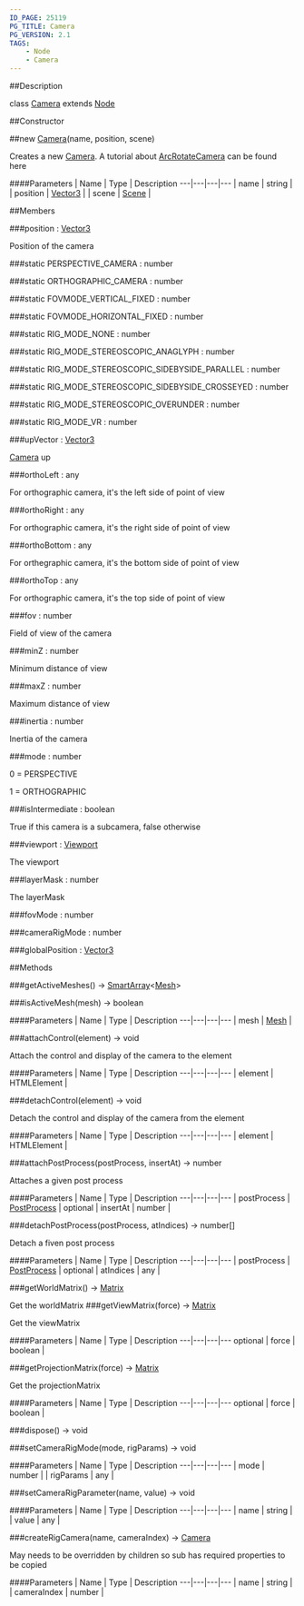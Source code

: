 ```yaml
---
ID_PAGE: 25119
PG_TITLE: Camera
PG_VERSION: 2.1
TAGS:
    - Node
    - Camera
---
```

##Description

class [Camera](/classes/2.2-alpha/Camera) extends [Node](/classes/2.2-alpha/Node)



##Constructor

##new [Camera](/classes/2.2-alpha/Camera)(name, position, scene)

Creates a new [Camera](/classes/2.2-alpha/Camera).
A tutorial about [ArcRotateCamera](/classes/2.2-alpha/ArcRotateCamera) can be found here

####Parameters
 | Name | Type | Description
---|---|---|---
 | name | string | 
 | position | [Vector3](/classes/2.2-alpha/Vector3) | 
 | scene | [Scene](/classes/2.2-alpha/Scene) | 

##Members

###position : [Vector3](/classes/2.2-alpha/Vector3)

Position of the camera

###static PERSPECTIVE_CAMERA : number



###static ORTHOGRAPHIC_CAMERA : number



###static FOVMODE_VERTICAL_FIXED : number



###static FOVMODE_HORIZONTAL_FIXED : number



###static RIG_MODE_NONE : number



###static RIG_MODE_STEREOSCOPIC_ANAGLYPH : number



###static RIG_MODE_STEREOSCOPIC_SIDEBYSIDE_PARALLEL : number



###static RIG_MODE_STEREOSCOPIC_SIDEBYSIDE_CROSSEYED : number



###static RIG_MODE_STEREOSCOPIC_OVERUNDER : number



###static RIG_MODE_VR : number



###upVector : [Vector3](/classes/2.2-alpha/Vector3)

[Camera](/classes/2.2-alpha/Camera) up

###orthoLeft : any

For orthographic camera, it's the left side of point of view

###orthoRight : any

For orthographic camera, it's the right side of point of view

###orthoBottom : any

For orthegraphic camera, it's the bottom side of point of view

###orthoTop : any

For orthographic camera, it's the top side of point of view

###fov : number

Field of view of the camera

###minZ : number

Minimum distance of view

###maxZ : number

Maximum distance of view

###inertia : number

Inertia of the camera

###mode : number

0 = PERSPECTIVE

1 = ORTHOGRAPHIC

###isIntermediate : boolean

True if this camera is a subcamera, false otherwise

###viewport : [Viewport](/classes/2.2-alpha/Viewport)

The viewport

###layerMask : number

The layerMask

###fovMode : number



###cameraRigMode : number



###globalPosition : [Vector3](/classes/2.2-alpha/Vector3)



##Methods

###getActiveMeshes() &rarr; [SmartArray](/classes/2.2-alpha/SmartArray)&lt;[Mesh](/classes/2.2-alpha/Mesh)&gt;


###isActiveMesh(mesh) &rarr; boolean



####Parameters
 | Name | Type | Description
---|---|---|---
 | mesh | [Mesh](/classes/2.2-alpha/Mesh) | 

###attachControl(element) &rarr; void

Attach the control and display of the camera to the element

####Parameters
 | Name | Type | Description
---|---|---|---
 | element | HTMLElement | 

###detachControl(element) &rarr; void

Detach the control and display of the camera from the element

####Parameters
 | Name | Type | Description
---|---|---|---
 | element | HTMLElement | 

###attachPostProcess(postProcess, insertAt) &rarr; number

Attaches a given post process

####Parameters
 | Name | Type | Description
---|---|---|---
 | postProcess | [PostProcess](/classes/2.2-alpha/PostProcess) | 
optional | insertAt | number | 

###detachPostProcess(postProcess, atIndices) &rarr; number[]

Detach a fiven post process

####Parameters
 | Name | Type | Description
---|---|---|---
 | postProcess | [PostProcess](/classes/2.2-alpha/PostProcess) | 
optional | atIndices | any | 

###getWorldMatrix() &rarr; [Matrix](/classes/2.2-alpha/Matrix)

Get the worldMatrix
###getViewMatrix(force) &rarr; [Matrix](/classes/2.2-alpha/Matrix)

Get the viewMatrix

####Parameters
 | Name | Type | Description
---|---|---|---
optional | force | boolean | 

###getProjectionMatrix(force) &rarr; [Matrix](/classes/2.2-alpha/Matrix)

Get the projectionMatrix

####Parameters
 | Name | Type | Description
---|---|---|---
optional | force | boolean | 

###dispose() &rarr; void


###setCameraRigMode(mode, rigParams) &rarr; void



####Parameters
 | Name | Type | Description
---|---|---|---
 | mode | number | 
 | rigParams | any | 

###setCameraRigParameter(name, value) &rarr; void



####Parameters
 | Name | Type | Description
---|---|---|---
 | name | string | 
 | value | any | 

###createRigCamera(name, cameraIndex) &rarr; [Camera](/classes/2.2-alpha/Camera)

May needs to be overridden by children so sub has required properties to be copied

####Parameters
 | Name | Type | Description
---|---|---|---
 | name | string | 
 | cameraIndex | number | 

